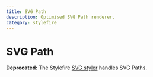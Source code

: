 ```yaml
---
title: SVG Path
description: Optimised SVG Path renderer.
category: stylefire
---
```


# SVG Path

**Deprecated:** The Stylefire [SVG styler](/api/svg) handles SVG Paths.
